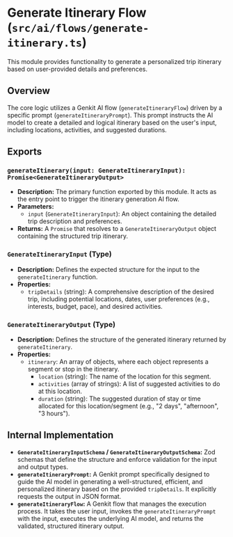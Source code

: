 # Generate Itinerary Flow (`src/ai/flows/generate-itinerary.ts`)

This module provides functionality to generate a personalized trip itinerary based on user-provided details and preferences.

## Overview

The core logic utilizes a Genkit AI flow (`generateItineraryFlow`) driven by a specific prompt (`generateItineraryPrompt`). This prompt instructs the AI model to create a detailed and logical itinerary based on the user's input, including locations, activities, and suggested durations.

## Exports

### `generateItinerary(input: GenerateItineraryInput): Promise<GenerateItineraryOutput>`

-   **Description:** The primary function exported by this module. It acts as the entry point to trigger the itinerary generation AI flow.
-   **Parameters:**
    -   `input` (`GenerateItineraryInput`): An object containing the detailed trip description and preferences.
-   **Returns:** A `Promise` that resolves to a `GenerateItineraryOutput` object containing the structured trip itinerary.

### `GenerateItineraryInput` (Type)

-   **Description:** Defines the expected structure for the input to the `generateItinerary` function.
-   **Properties:**
    -   `tripDetails` (string): A comprehensive description of the desired trip, including potential locations, dates, user preferences (e.g., interests, budget, pace), and desired activities.

### `GenerateItineraryOutput` (Type)

-   **Description:** Defines the structure of the generated itinerary returned by `generateItinerary`.
-   **Properties:**
    -   `itinerary`: An array of objects, where each object represents a segment or stop in the itinerary.
        -   `location` (string): The name of the location for this segment.
        -   `activities` (array of strings): A list of suggested activities to do at this location.
        -   `duration` (string): The suggested duration of stay or time allocated for this location/segment (e.g., "2 days", "afternoon", "3 hours").

## Internal Implementation

-   **`GenerateItineraryInputSchema` / `GenerateItineraryOutputSchema`:** Zod schemas that define the structure and enforce validation for the input and output types.
-   **`generateItineraryPrompt`:** A Genkit prompt specifically designed to guide the AI model in generating a well-structured, efficient, and personalized itinerary based on the provided `tripDetails`. It explicitly requests the output in JSON format.
-   **`generateItineraryFlow`:** A Genkit flow that manages the execution process. It takes the user input, invokes the `generateItineraryPrompt` with the input, executes the underlying AI model, and returns the validated, structured itinerary output.